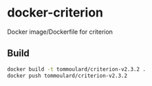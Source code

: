 # docker-criterion
Docker image/Dockerfile for criterion

## Build
```bash
docker build -t tommoulard/criterion-v2.3.2 .
docker push tommoulard/criterion-v2.3.2
```
